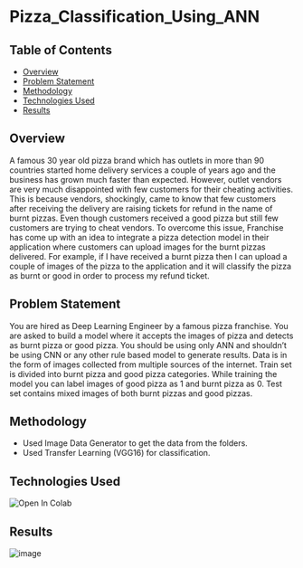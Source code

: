 # Pizza_Classification_Using_ANN


## Table of Contents
- [Overview](#overview)
- [Problem Statement](#problem-statement)
- [Methodology](#methodology)
- [Technologies Used](#technologies-used)
- [Results](#results)

## Overview
A famous 30 year old pizza brand which has outlets in more than 90 countries started home
delivery services a couple of years ago and the business has grown much faster than expected.
However, outlet vendors are very much disappointed with few customers for their cheating
activities. This is because vendors, shockingly, came to know that few customers after receiving the
delivery are raising tickets for refund in the name of burnt pizzas. Even though customers received
a good pizza but still few customers are trying to cheat vendors. To overcome this issue, Franchise
has come up with an idea to integrate a pizza detection model in their application where customers
can upload images for the burnt pizzas delivered. For example, if I have received a burnt pizza then
I can upload a couple of images of the pizza to the application and it will classify the pizza as burnt
or good in order to process my refund ticket.

## Problem Statement
You are hired as Deep Learning Engineer by a famous pizza franchise. You are asked to build a model where it accepts the images of pizza and detects as burnt pizza or good pizza.
You should be using only ANN and shouldn’t be using CNN or any other rule based model to generate results. Data is in the form of images collected from multiple sources of the internet.
Train set is divided into burnt pizza and good pizza categories. While training the model you can label images of good pizza as 1 and burnt pizza as 0. Test set contains mixed images of both burnt pizzas and good pizzas.

## Methodology
- Used Image Data Generator to get the data from the folders.
- Used Transfer Learning (VGG16) for classification.

## Technologies Used
![Open In Colab](https://colab.research.google.com/assets/colab-badge.svg)

## Results
![image](https://user-images.githubusercontent.com/40405066/235787812-897f8cab-d87f-44c4-a5ad-41bdee1375be.png)
